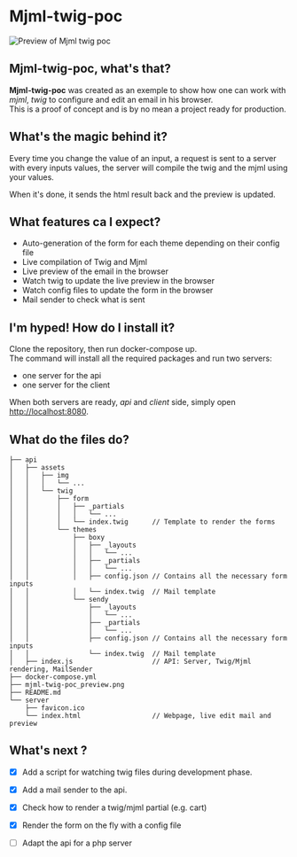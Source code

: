 # Mjml-twig-poc

![Preview of Mjml twig poc](https://raw.githubusercontent.com/amaury-hanser/mjml-twig-poc/main/mjml-twig-poc_preview.png)

## Mjml-twig-poc, what's that?
**Mjml-twig-poc** was created as an exemple to show how one can work with *mjml*, *twig* to configure and edit an email in his browser.  
This is a proof of concept and is by no mean a project ready for production.

## What's the magic behind it?
Every time you change the value of an input, a request is sent to a server with every inputs values, the server will compile the twig and the mjml using your values.

When it's done, it sends the html result back and the preview is updated.

## What features ca I expect?
- Auto-generation of the form for each theme depending on their config file
- Live compilation of Twig and Mjml
- Live preview of the email in the browser
- Watch twig to update the live preview in the browser
- Watch config files to update the form in the browser
- Mail sender to check what is sent

## I'm hyped! How do I install it?
Clone the repository, then run docker-compose up.  
The command will install all the required packages and run two servers:
- one server for the api
- one server for the client

When both servers are ready, *api* and *client* side, simply open [http://localhost:8080](http://localhost:8080).

## What do the files do?
```
├── api
│   ├── assets
│   │   ├── img
│   │   │   └── ...
│   │   └── twig
│   │       ├── form
│   │       │   ├── _partials
│   │       │   │   └── ...
│   │       │   └── index.twig      // Template to render the forms
│   │       └── themes
│   │           ├── boxy
│   │           │   ├── _layouts
│   │           │   │   └── ...
│   │           │   ├── _partials
│   │           │   │   └── ...
│   │           │   ├── config.json // Contains all the necessary form inputs 
│   │           │   └── index.twig  // Mail template
│   │           └── sendy
│   │               ├── _layouts
│   │               │   └── ...
│   │               ├── _partials
│   │               │   └── ...
│   │               ├── config.json // Contains all the necessary form inputs 
│   │               └── index.twig  // Mail template
│   ├── index.js                    // API: Server, Twig/Mjml rendering, MailSender
├── docker-compose.yml
├── mjml-twig-poc_preview.png
├── README.md
└── server
    ├── favicon.ico
    └── index.html                  // Webpage, live edit mail and preview
````
## What's next ?
- [x] Add a script for watching twig files during development phase.
- [x] Add a mail sender to the api.
- [x] Check how to render a twig/mjml partial (e.g. cart)
- [x] Render the form on the fly with a config file
- [ ] Adapt the api for a php server
  